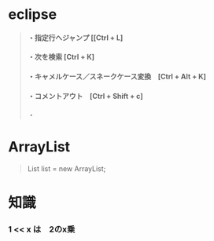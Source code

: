 # eclipse

> #### ・指定行へジャンプ [[Ctrl + L]  
> #### ・次を検索         [Ctrl + K]  
> #### ・キャメルケース／スネークケース変換　[Ctrl + Alt + K]  
> #### ・コメントアウト　[Ctrl + Shift + c]  
> ・

# ArrayList  
>  List<String> list = new ArrayList<String>;  
  

# 知識    
### 1 << x は　2のx乗
  
